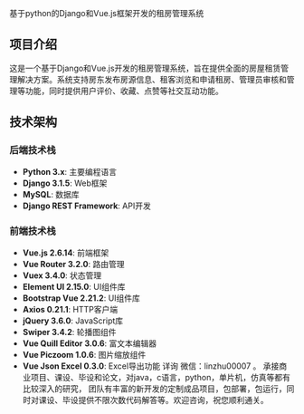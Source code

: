 基于python的Django和Vue.js框架开发的租房管理系统
## 项目介绍
这是一个基于Django和Vue.js开发的租房管理系统，旨在提供全面的房屋租赁管理解决方案。系统支持房东发布房源信息、租客浏览和申请租房、管理员审核和管理等功能，同时提供用户评价、收藏、点赞等社交互动功能。
## 技术架构
### 后端技术栈
- **Python 3.x**: 主要编程语言
- **Django 3.1.5**: Web框架
- **MySQL**: 数据库
- **Django REST Framework**: API开发
### 前端技术栈
- **Vue.js 2.6.14**: 前端框架
- **Vue Router 3.2.0**: 路由管理
- **Vuex 3.4.0**: 状态管理
- **Element UI 2.15.0**: UI组件库
- **Bootstrap Vue 2.21.2**: UI组件库
- **Axios 0.21.1**: HTTP客户端
- **jQuery 3.6.0**: JavaScript库
- **Swiper 3.4.2**: 轮播图组件
- **Vue Quill Editor 3.0.6**: 富文本编辑器
- **Vue Piczoom 1.0.6**: 图片缩放组件
- **Vue Json Excel 0.3.0**: Excel导出功能
详询 微信：linzhu00007 。 承接商业项目、课设、毕设和论文，对java，c语言，python，单片机，仿真等都有比较深入的研究，
团队有丰富的新开发的定制成品项目，包部署，包运行，同时对课设、毕设提供不限次数代码解答等。欢迎咨询，祝您顺利通关。
